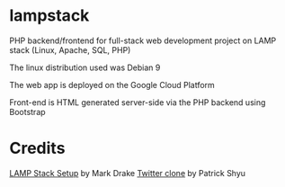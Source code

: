 # lampstack
PHP backend/frontend for full-stack web development project on LAMP stack (Linux, Apache, SQL, PHP)

The linux distribution used was Debian 9

The web app is deployed on the Google Cloud Platform

Front-end is HTML generated server-side via the PHP backend using Bootstrap

# Credits

[LAMP Stack Setup](https://www.digitalocean.com/community/tutorials/how-to-install-linux-apache-mariadb-php-lamp-stack-debian9) by Mark Drake
[Twitter clone](https://www.youtube.com/watch?v=1YXqXPWjmKk&t=73s) by Patrick Shyu

